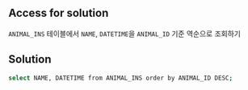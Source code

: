 ## Access for solution
`ANIMAL_INS` 테이블에서 `NAME`, `DATETIME`을 `ANIMAL_ID` 기준 역순으로 조회하기

## Solution
```bash
select NAME, DATETIME from ANIMAL_INS order by ANIMAL_ID DESC;
```
